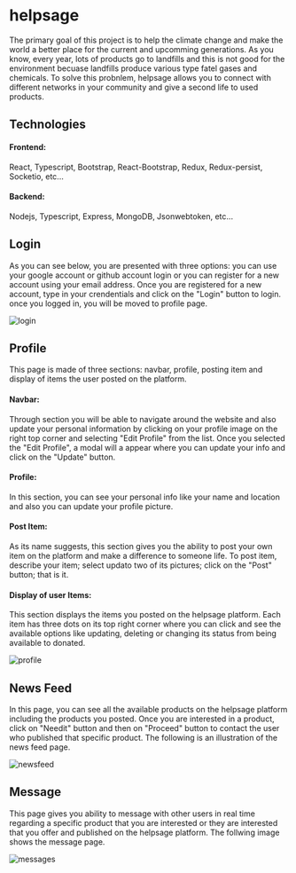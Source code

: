 # helpsage
The primary goal of this project is to help the climate change and make the world a better place for the current and upcomming generations. As you know, every year, lots of products go to landfills and this is not good for the environment becuase landfills produce various type fatel gases and chemicals. To solve this probnlem, helpsage allows you to connect with different networks in your community and give a second life to used products.

## Technologies
#### Frontend: 
React, Typescript, Bootstrap, React-Bootstrap, Redux, Redux-persist, Socketio, etc... 
#### Backend:
Nodejs, Typescript, Express, MongoDB, Jsonwebtoken, etc...

## Login
As you can see below, you are presented with three options: you can use your google account or github account login or you can register for a new account using your email address. Once you are registered for a new account, type in your crendentials and click on the "Login" button to login. once you logged in, you will be moved to profile page.

<img src="https://res.cloudinary.com/dnalxylc8/image/upload/v1632225166/gr5ehzjmhxada2cwszyg.gif" alt="login"/>

## Profile
This page is made of three sections: navbar, profile, posting item and display of items the user posted on the platform.
#### Navbar: 
Through section you will be able to navigate around the website and also update your personal information by clicking on your profile image on the right top corner and selecting "Edit Profile" from the list. Once you selected the "Edit Profile", a modal will a appear where you can update your info and click on the "Update" button.
#### Profile:
In this section, you can see your personal info like your name and location and also you can update your profile picture.
#### Post Item:
As its name suggests, this section gives you the ability to post your own item on the platform and make a difference to someone life. To post item, describe your item; select updato two of its pictures; click on the "Post" button; that is it.
#### Display of user Items:
This section displays the items you posted on the helpsage platform. Each item has three dots on its top right corner where you can click and see the available options like updating, deleting or changing its status from being available to donated.

<img src="https://res.cloudinary.com/dnalxylc8/image/upload/v1632225764/trfflv2hvarqzf7pv5o1.png" alt="profile" />

## News Feed
In this page, you can see all the available products on the helpsage platform including the products you posted. Once you are interested in a product, click on "Needit" button and then on "Proceed" button to contact the user who published that specific product. The following is an illustration of the news feed page.

<img src="https://res.cloudinary.com/dnalxylc8/image/upload/v1632227276/npfsiazkdrrxwn01ln3r.png" alt="newsfeed" />

## Message
This page gives you ability to message with other users in real time regarding a specific product that you are interested or they are interested that you offer and published on the helpsage platform. The follwing image shows the message page.

<img src="https://res.cloudinary.com/dnalxylc8/image/upload/v1632227604/xketgf4hzatfr08w0ffn.png" alt="messages" />


